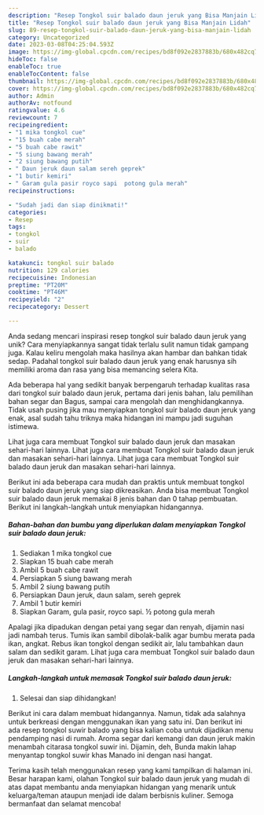 ```yaml
---
description: "Resep Tongkol suir balado daun jeruk yang Bisa Manjain Lidah"
title: "Resep Tongkol suir balado daun jeruk yang Bisa Manjain Lidah"
slug: 89-resep-tongkol-suir-balado-daun-jeruk-yang-bisa-manjain-lidah
category: Uncategorized
date: 2023-03-08T04:25:04.593Z
image: https://img-global.cpcdn.com/recipes/bd8f092e2837883b/680x482cq70/tongkol-suir-balado-daun-jeruk-foto-resep-utama.jpg
hideToc: false
enableToc: true
enableTocContent: false
thumbnail: https://img-global.cpcdn.com/recipes/bd8f092e2837883b/680x482cq70/tongkol-suir-balado-daun-jeruk-foto-resep-utama.jpg
cover: https://img-global.cpcdn.com/recipes/bd8f092e2837883b/680x482cq70/tongkol-suir-balado-daun-jeruk-foto-resep-utama.jpg
author: Admin
authorAv: notfound
ratingvalue: 4.6
reviewcount: 7
recipeingredient:
- "1 mika tongkol cue"
- "15 buah cabe merah"
- "5 buah cabe rawit"
- "5 siung bawang merah"
- "2 siung bawang putih"
- " Daun jeruk daun salam sereh geprek"
- "1 butir kemiri"
- " Garam gula pasir royco sapi  potong gula merah"
recipeinstructions:

- "Sudah jadi dan siap dinikmati!"
categories:
- Resep
tags:
- tongkol
- suir
- balado

katakunci: tongkol suir balado 
nutrition: 129 calories
recipecuisine: Indonesian
preptime: "PT20M"
cooktime: "PT46M"
recipeyield: "2"
recipecategory: Dessert

---
```





Anda sedang mencari inspirasi resep tongkol suir balado daun jeruk yang unik? Cara menyiapkannya sangat tidak terlalu sulit namun tidak gampang juga. Kalau keliru mengolah maka hasilnya akan hambar dan bahkan tidak sedap. Padahal tongkol suir balado daun jeruk yang enak harusnya sih memiliki aroma dan rasa yang bisa memancing selera Kita.





Ada beberapa hal yang sedikit banyak berpengaruh terhadap kualitas rasa dari tongkol suir balado daun jeruk, pertama dari jenis bahan, lalu pemilihan bahan segar dan Bagus, sampai cara mengolah dan menghidangkannya. Tidak usah pusing jika mau menyiapkan tongkol suir balado daun jeruk yang enak,      asal sudah tahu triknya maka hidangan ini mampu jadi suguhan istimewa.














Lihat juga cara membuat Tongkol suir balado daun jeruk dan masakan sehari-hari lainnya. Lihat juga cara membuat Tongkol suir balado daun jeruk dan masakan sehari-hari lainnya. Lihat juga cara membuat Tongkol suir balado daun jeruk dan masakan sehari-hari lainnya.






Berikut ini ada beberapa cara mudah dan praktis untuk membuat tongkol suir balado daun jeruk yang siap dikreasikan. Anda bisa membuat Tongkol suir balado daun jeruk memakai 8 jenis bahan dan 0 tahap pembuatan. Berikut ini langkah-langkah untuk menyiapkan hidangannya.

<!--inarticleads1-->

##### Bahan-bahan dan bumbu yang diperlukan dalam menyiapkan Tongkol suir balado daun jeruk:

1. Sediakan 1 mika tongkol cue
1. Siapkan 15 buah cabe merah
1. Ambil 5 buah cabe rawit
1. Persiapkan 5 siung bawang merah
1. Ambil 2 siung bawang putih
1. Persiapkan  Daun jeruk, daun salam, sereh geprek
1. Ambil 1 butir kemiri
1. Siapkan  Garam, gula pasir, royco sapi. ½ potong gula merah


Apalagi jika dipadukan dengan petai yang segar dan renyah, dijamin nasi jadi nambah terus. Tumis ikan sambil dibolak-balik agar bumbu merata pada ikan, angkat. Rebus ikan tongkol dengan sedikit air, lalu tambahkan daun salam dan sedikit garam. Lihat juga cara membuat Tongkol suir balado daun jeruk dan masakan sehari-hari lainnya. 

<!--inarticleads2-->

##### Langkah-langkah untuk memasak Tongkol suir balado daun jeruk:


1. Selesai dan siap dihidangkan!

Berikut ini cara dalam membuat hidangannya. Namun, tidak ada salahnya untuk berkreasi dengan menggunakan ikan yang satu ini. Dan berikut ini ada resep tongkol suwir balado yang bisa kalian coba untuk dijadikan menu pendamping nasi di rumah. Aroma segar dari kemangi dan daun jeruk makin menambah citarasa tongkol suwir ini. Dijamin, deh, Bunda makin lahap menyantap tongkol suwir khas Manado ini dengan nasi hangat. 

Terima kasih telah menggunakan resep yang kami tampilkan di halaman ini. Besar harapan kami, olahan Tongkol suir balado daun jeruk yang mudah di atas dapat membantu anda menyiapkan hidangan yang menarik untuk keluarga/teman ataupun menjadi ide dalam berbisnis kuliner. Semoga bermanfaat dan selamat mencoba!
